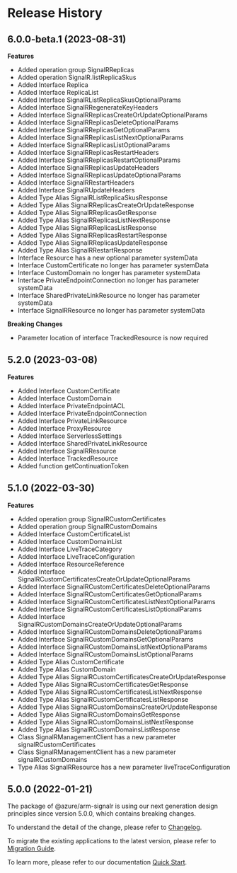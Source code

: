 # Release History

## 6.0.0-beta.1 (2023-08-31)

**Features**

- Added operation group SignalRReplicas
- Added operation SignalR.listReplicaSkus
- Added Interface Replica
- Added Interface ReplicaList
- Added Interface SignalRListReplicaSkusOptionalParams
- Added Interface SignalRRegenerateKeyHeaders
- Added Interface SignalRReplicasCreateOrUpdateOptionalParams
- Added Interface SignalRReplicasDeleteOptionalParams
- Added Interface SignalRReplicasGetOptionalParams
- Added Interface SignalRReplicasListNextOptionalParams
- Added Interface SignalRReplicasListOptionalParams
- Added Interface SignalRReplicasRestartHeaders
- Added Interface SignalRReplicasRestartOptionalParams
- Added Interface SignalRReplicasUpdateHeaders
- Added Interface SignalRReplicasUpdateOptionalParams
- Added Interface SignalRRestartHeaders
- Added Interface SignalRUpdateHeaders
- Added Type Alias SignalRListReplicaSkusResponse
- Added Type Alias SignalRReplicasCreateOrUpdateResponse
- Added Type Alias SignalRReplicasGetResponse
- Added Type Alias SignalRReplicasListNextResponse
- Added Type Alias SignalRReplicasListResponse
- Added Type Alias SignalRReplicasRestartResponse
- Added Type Alias SignalRReplicasUpdateResponse
- Added Type Alias SignalRRestartResponse
- Interface Resource has a new optional parameter systemData
- Interface CustomCertificate no longer has parameter systemData
- Interface CustomDomain no longer has parameter systemData
- Interface PrivateEndpointConnection no longer has parameter systemData
- Interface SharedPrivateLinkResource no longer has parameter systemData
- Interface SignalRResource no longer has parameter systemData

**Breaking Changes**

- Parameter location of interface TrackedResource is now required

## 5.2.0 (2023-03-08)

**Features**

- Added Interface CustomCertificate
- Added Interface CustomDomain
- Added Interface PrivateEndpointACL
- Added Interface PrivateEndpointConnection
- Added Interface PrivateLinkResource
- Added Interface ProxyResource
- Added Interface ServerlessSettings
- Added Interface SharedPrivateLinkResource
- Added Interface SignalRResource
- Added Interface TrackedResource
- Added function getContinuationToken

## 5.1.0 (2022-03-30)

**Features**

- Added operation group SignalRCustomCertificates
- Added operation group SignalRCustomDomains
- Added Interface CustomCertificateList
- Added Interface CustomDomainList
- Added Interface LiveTraceCategory
- Added Interface LiveTraceConfiguration
- Added Interface ResourceReference
- Added Interface SignalRCustomCertificatesCreateOrUpdateOptionalParams
- Added Interface SignalRCustomCertificatesDeleteOptionalParams
- Added Interface SignalRCustomCertificatesGetOptionalParams
- Added Interface SignalRCustomCertificatesListNextOptionalParams
- Added Interface SignalRCustomCertificatesListOptionalParams
- Added Interface SignalRCustomDomainsCreateOrUpdateOptionalParams
- Added Interface SignalRCustomDomainsDeleteOptionalParams
- Added Interface SignalRCustomDomainsGetOptionalParams
- Added Interface SignalRCustomDomainsListNextOptionalParams
- Added Interface SignalRCustomDomainsListOptionalParams
- Added Type Alias CustomCertificate
- Added Type Alias CustomDomain
- Added Type Alias SignalRCustomCertificatesCreateOrUpdateResponse
- Added Type Alias SignalRCustomCertificatesGetResponse
- Added Type Alias SignalRCustomCertificatesListNextResponse
- Added Type Alias SignalRCustomCertificatesListResponse
- Added Type Alias SignalRCustomDomainsCreateOrUpdateResponse
- Added Type Alias SignalRCustomDomainsGetResponse
- Added Type Alias SignalRCustomDomainsListNextResponse
- Added Type Alias SignalRCustomDomainsListResponse
- Class SignalRManagementClient has a new parameter signalRCustomCertificates
- Class SignalRManagementClient has a new parameter signalRCustomDomains
- Type Alias SignalRResource has a new parameter liveTraceConfiguration

## 5.0.0 (2022-01-21)

The package of @azure/arm-signalr is using our next generation design principles since version 5.0.0, which contains breaking changes.

To understand the detail of the change, please refer to [Changelog](https://aka.ms/js-track2-changelog).

To migrate the existing applications to the latest version, please refer to [Migration Guide](https://aka.ms/js-track2-migration-guide).

To learn more, please refer to our documentation [Quick Start](https://aka.ms/js-track2-quickstart).
